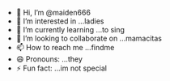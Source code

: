 - 👋 Hi, I’m @maiden666
- 👀 I’m interested in ...ladies
- 🌱 I’m currently learning ...to sing
- 💞️ I’m looking to collaborate on ...mamacitas
- 📫 How to reach me ...findme
- 😄 Pronouns: ...they
- ⚡ Fun fact: ...im not special

<!---
maiden666/maiden666 is a ✨ special ✨ repository because its `README.md` (this file) appears on your GitHub profile.
You can click the Preview link to take a look at your changes.
--->
